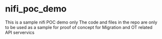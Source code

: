 # nifi_poc_demo
This is a sample nifi POC demo only
The code and files in the repo are only to be used as a sample for proof of concept for Migration and OT related API servervics
